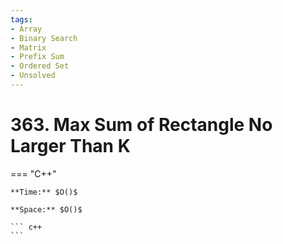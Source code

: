 ```yaml
---
tags:
- Array
- Binary Search
- Matrix
- Prefix Sum
- Ordered Set
- Unsolved
---
```



# 363. Max Sum of Rectangle No Larger Than K

=== "C++"

    **Time:** $O()$

    **Space:** $O()$

    ``` c++
    ```